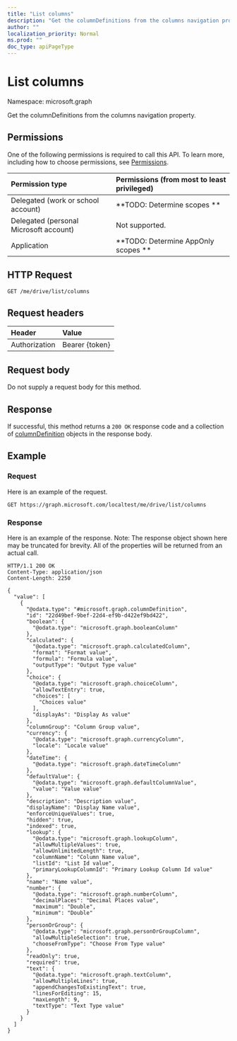 ```yaml
---
title: "List columns"
description: "Get the columnDefinitions from the columns navigation property."
author: ""
localization_priority: Normal
ms.prod: ""
doc_type: apiPageType
---
```


# List columns

Namespace: microsoft.graph

Get the columnDefinitions from the columns navigation property.

## Permissions
One of the following permissions is required to call this API. To learn more, including how to choose permissions, see [Permissions](/concepts/permissions-reference.md).

|Permission type|Permissions (from most to least privileged)|
|:---|:---|
|Delegated (work or school account)|**TODO: Determine scopes **|
|Delegated (personal Microsoft account)|Not supported.|
|Application|**TODO: Determine AppOnly scopes **|

## HTTP Request
<!-- {
  "blockType": "ignored"
}
-->
``` http
GET /me/drive/list/columns
```

## Request headers
|Header|Value|
|:---|:---|
|Authorization|Bearer {token}|

## Request body
Do not supply a request body for this method.

## Response
If successful, this method returns a `200 OK` response code and a collection of [columnDefinition](../resources/columndefinition.md) objects in the response body.

## Example

### Request
Here is an example of the request.
<!-- {
  "blockType": "request",
  "name": "get_columndefinition"
}
-->
``` http
GET https://graph.microsoft.com/localtest/me/drive/list/columns
```

### Response
Here is an example of the response. Note: The response object shown here may be truncated for brevity. All of the properties will be returned from an actual call.
<!-- {
  "blockType": "response",
  "truncated": true,
  "@odata.type": "collection(microsoft.graph.columndefinition)"
}
-->
``` http
HTTP/1.1 200 OK
Content-Type: application/json
Content-Length: 2250

{
  "value": [
    {
      "@odata.type": "#microsoft.graph.columnDefinition",
      "id": "22d49bef-9bef-22d4-ef9b-d422ef9bd422",
      "boolean": {
        "@odata.type": "microsoft.graph.booleanColumn"
      },
      "calculated": {
        "@odata.type": "microsoft.graph.calculatedColumn",
        "format": "Format value",
        "formula": "Formula value",
        "outputType": "Output Type value"
      },
      "choice": {
        "@odata.type": "microsoft.graph.choiceColumn",
        "allowTextEntry": true,
        "choices": [
          "Choices value"
        ],
        "displayAs": "Display As value"
      },
      "columnGroup": "Column Group value",
      "currency": {
        "@odata.type": "microsoft.graph.currencyColumn",
        "locale": "Locale value"
      },
      "dateTime": {
        "@odata.type": "microsoft.graph.dateTimeColumn"
      },
      "defaultValue": {
        "@odata.type": "microsoft.graph.defaultColumnValue",
        "value": "Value value"
      },
      "description": "Description value",
      "displayName": "Display Name value",
      "enforceUniqueValues": true,
      "hidden": true,
      "indexed": true,
      "lookup": {
        "@odata.type": "microsoft.graph.lookupColumn",
        "allowMultipleValues": true,
        "allowUnlimitedLength": true,
        "columnName": "Column Name value",
        "listId": "List Id value",
        "primaryLookupColumnId": "Primary Lookup Column Id value"
      },
      "name": "Name value",
      "number": {
        "@odata.type": "microsoft.graph.numberColumn",
        "decimalPlaces": "Decimal Places value",
        "maximum": "Double",
        "minimum": "Double"
      },
      "personOrGroup": {
        "@odata.type": "microsoft.graph.personOrGroupColumn",
        "allowMultipleSelection": true,
        "chooseFromType": "Choose From Type value"
      },
      "readOnly": true,
      "required": true,
      "text": {
        "@odata.type": "microsoft.graph.textColumn",
        "allowMultipleLines": true,
        "appendChangesToExistingText": true,
        "linesForEditing": 15,
        "maxLength": 9,
        "textType": "Text Type value"
      }
    }
  ]
}
```

